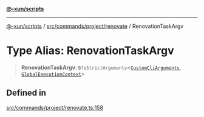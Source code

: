 [**@-xun/scripts**](../../../../../README.md)

***

[@-xun/scripts](../../../../../README.md) / [src/commands/project/renovate](../README.md) / RenovationTaskArgv

# Type Alias: RenovationTaskArgv

> **RenovationTaskArgv**: `BfeStrictArguments`\<[`CustomCliArguments`](CustomCliArguments.md), [`GlobalExecutionContext`](../../../../configure/type-aliases/GlobalExecutionContext.md)\>

## Defined in

[src/commands/project/renovate.ts:158](https://github.com/Xunnamius/xscripts/blob/f7b55e778c8646134a23d934fd2791d564a72b57/src/commands/project/renovate.ts#L158)
